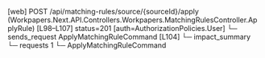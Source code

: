 [web] POST /api/matching-rules/source/{sourceId}/apply  (Workpapers.Next.API.Controllers.Workpapers.MatchingRulesController.ApplyRule)  [L98–L107] status=201 [auth=AuthorizationPolicies.User]
  └─ sends_request ApplyMatchingRuleCommand [L104]
  └─ impact_summary
    └─ requests 1
      └─ ApplyMatchingRuleCommand

